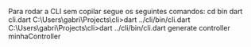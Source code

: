 Para rodar a CLI sem copilar segue os seguintes comandos:
cd bin
dart cli.dart
C:\Users\gabri\Projects\cli>dart ../cli/bin/cli.dart
C:\Users\gabri\Projects\cli>dart ../cli/bin/cli.dart generate controller minhaController
